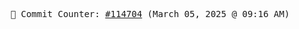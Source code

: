 <p align="center">
    <samp>
        📮 Commit Counter: <a href="https://github.com/Javascript-void0/Javascript-void0/commits/main">#114704</a> (March 05, 2025 @ 09:16 AM)
    </samp>
</p>